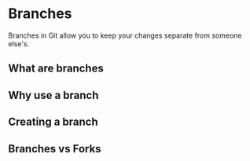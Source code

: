 # Branches

Branches in Git allow you to keep your changes separate from someone else's.

## What are branches

## Why use a branch

## Creating a branch

## Branches vs Forks

